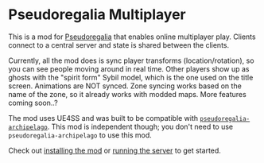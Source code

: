 # Pseudoregalia Multiplayer

This is a mod for [Pseudoregalia](https://store.steampowered.com/app/2365810/Pseudoregalia/) that enables online multiplayer play. Clients connect to a central server and state is shared between the clients.

Currently, all the mod does is sync player transforms (location/rotation), so you can see people moving around in real time. Other players show up as ghosts with the "spirit form" Sybil model, which is the one used on the title screen. Animations are NOT synced. Zone syncing works based on the name of the zone, so it already works with modded maps. More features coming soon..?

The mod uses UE4SS and was built to be compatible with [`pseudoregalia-archipelago`](https://github.com/qwint/pseudoregalia-archipelago). This mod is independent though; you don't need to use `pseudoregalia-archipelago` to use this mod.

Check out [installing the mod](./installing-the-mod.md) or [running the server](./running-the-server.md) to get started.
